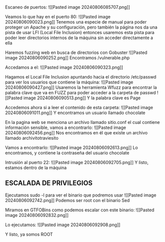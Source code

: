 Escaneo de puertos:
![[Pasted image 20240806085707.png]]

Veamos lo que hay en el puerto 80:
![[Pasted image 20240806090023.png]]
Tenemos una especie de manual para poder proteger un Apache y su configuración, pero también la página nos da una pista de usar LFI (Local File Inclusion) entonces usaremos esta pista para poder leer directorios internos de la máquina sin acceder directamente a ella

Haremos fuzzing web en busca de directorios con Gobuster
![[Pasted image 20240806090252.png]]
Encontramos /vulnerable.php

Accedamos a el:
![[Pasted image 20240806090323.png]]

Hagamos el Local File Inclusion apuntando hacia el directorio /etc/passwd para ver los usuarios que contiene la máquina:
![[Pasted image 20240806090427.png]]
Usaremos la herramienta Wfuzz para encontrar la palabra clave que va en FUZZ para poder acceder a la carpeta de passwd
![[Pasted image 20240806090513.png]]
Y la palabra clave es Page

Accedemos ahora si a leer el contenido de esta carpeta:
![[Pasted image 20240806091011.png]]
Y encontramos un usuario llamado chocolate

En la pagina web se menciona un archivo llamado sitio.conf el cual contiene información sensible, vamos a encontrarlo:
![[Pasted image 20240806092456.png]]
Nos encontramos en él que existe un archivo llamado archivitotraviesito

Vamos a encontrarlo:
![[Pasted image 20240806092613.png]]
Lo encontramos, y contiene la contraseña del usuario chocolate

Intrusión al puerto 22:
![[Pasted image 20240806092705.png]]
Y listo, estamos dentro de la máquina

## ESCALADA DE PRIVILEGIOS

Ejecutamos sudo -l para ver el binario que podremos usar
![[Pasted image 20240806092742.png]]
Podemos ser root con el binario Sed

Miramos en GTFOBins como podemos escalar con este binario:
![[Pasted image 20240806092832.png]]

Lo ejecutamos:
![[Pasted image 20240806092908.png]]

Y listo, ya somos ROOT